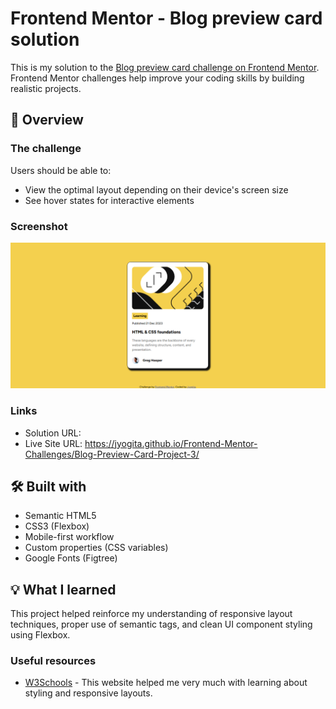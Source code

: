 # Frontend Mentor - Blog preview card solution

This is my solution to the [Blog preview card challenge on Frontend Mentor](https://www.frontendmentor.io/challenges/blog-preview-card-ckPaj01IcS). Frontend Mentor challenges help improve your coding skills by building realistic projects.

## 🎯 Overview

### The challenge

Users should be able to:

- View the optimal layout depending on their device's screen size
- See hover states for interactive elements

### Screenshot

![](./screenshot.png)

### Links

- Solution URL: 
- Live Site URL: https://jyogita.github.io/Frontend-Mentor-Challenges/Blog-Preview-Card-Project-3/

## 🛠 Built with

- Semantic HTML5
- CSS3 (Flexbox)
- Mobile-first workflow
- Custom properties (CSS variables)
- Google Fonts (Figtree)

## 💡 What I learned

This project helped reinforce my understanding of responsive layout techniques, proper use of semantic tags, and clean UI component styling using Flexbox.

### Useful resources

- [W3Schools](https://www.w3schools.com/) - This website helped me very much with learning about styling and responsive layouts.